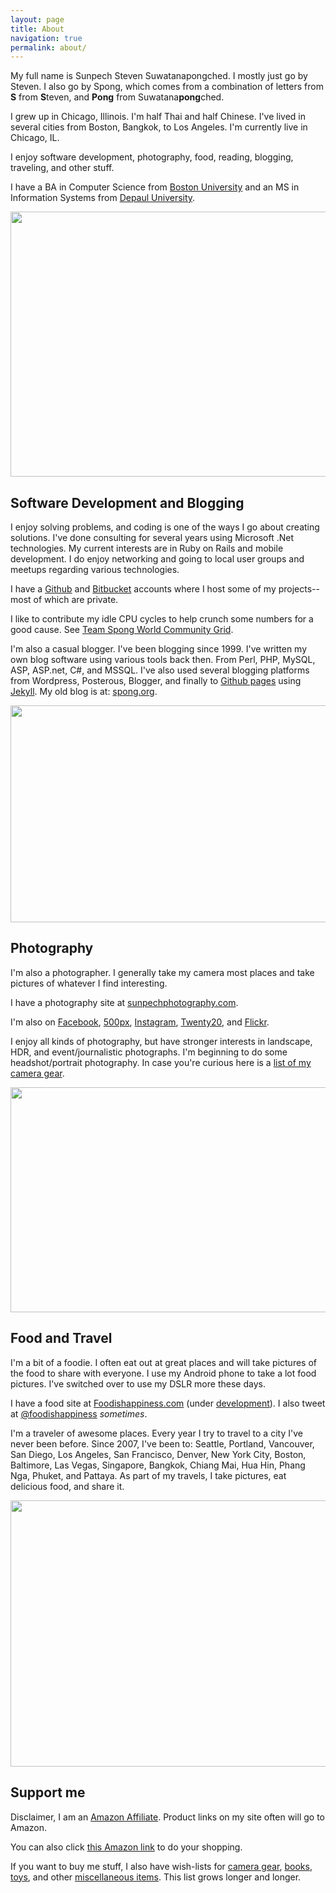 ```yaml
---
layout: page
title: About
navigation: true
permalink: about/
---
```


My full name is Sunpech Steven Suwatanapongched. I mostly just go by Steven. I also go by Spong, which comes from a combination of letters from <b>S</b> from <b>S</b>teven, and <b>Pong</b> from Suwatana<b>pong</b>ched.

I grew up in Chicago, Illinois. I'm half Thai and half Chinese. I've lived in several cities from Boston, Bangkok, to Los Angeles. I'm currently live in Chicago, IL. <br />

I enjoy software development, photography, food, reading, blogging, traveling, and other stuff. <br />

I have a BA in Computer Science from <a href="http://www.bu.edu/">Boston University</a> and an MS in Information Systems from <a href="http://www.depaul.edu/">Depaul University</a>.

<img border="0" height="424" src="http://2.bp.blogspot.com/-98dl07cNMA8/UYorD3dTaGI/AAAAAAABcao/B3EdQGBSCE4/s640/2011-04-19+at+19-23-20.jpg" width="640" />

<h2>Software Development and Blogging</h2>
I enjoy solving problems, and coding is one of the ways I go about creating solutions. I've done consulting for several years using Microsoft .Net technologies. My current interests are in Ruby on Rails and mobile development. I do enjoy networking and going to local user groups and meetups regarding various technologies.

I have a <a href="http://github.com/sunpech">Github</a> and <a href="http://bitbucket.org/sunpech">Bitbucket</a> accounts where I host some of my projects-- most of which are private.<br />

I like to contribute my idle CPU cycles to help crunch some numbers for a good cause. See <a href="/wcg/">Team Spong World Community Grid</a>.<br />

I'm also a casual blogger. I've been blogging since 1999. I've written my own blog software using various tools back then. From Perl, PHP, MySQL, ASP, ASP.net, C#, and MSSQL. I've also used several blogging platforms from Wordpress, Posterous, Blogger, and finally to <a href="https://pages.github.com/">Github pages</a> using <a href="jekyllrb.com">Jekyll</a>. My old blog is at: <a href="http://spong.org/">spong.org</a>.

<img border="0" height="347" src="http://3.bp.blogspot.com/-3OJfCx4Bk1E/UYrLku_Ma5I/AAAAAAABcbE/0whmJZNlqLg/s640/technology_collage.jpg" width="640" />

<h2>Photography</h2>
I'm also a photographer. I generally take my camera most places and take pictures of whatever I find interesting.

I have a photography site at <a href="http://sunpechphotography.com/">sunpechphotography.com</a>.

I'm also on <a href="https://www.facebook.com/SunpechPhotography">Facebook</a>, <a href="http://500px.com/">500px</a>, <a href="http://www.instagram.com/sunpechphoto">Instagram</a>, <a href="http://www.twenty20.com/sunpech">Twenty20</a>, and <a href="http://www.flickr.com/photos/sunpech/">Flickr</a>.

I enjoy all kinds of photography, but have stronger interests in landscape, HDR, and event/journalistic photographs. I'm beginning to do some headshot/portrait photography. In case you're curious here is a </span><a href="http://www.sunpech.com/p/my-camera-gear.html">list of my camera gear</a>.

<img border="0" height="360" src="http://4.bp.blogspot.com/-2EVzL7RoP7o/Us8C1EVO0WI/AAAAAAABly4/xWQXxmc-EHQ/s1600/2014-01-08+at+21-37-31.jpg" width="640" />

<h2>Food and Travel</h2>
I'm a bit of a foodie. I often eat out at great places and will take pictures of the food to share with everyone. I use my Android phone to take a lot food pictures. I've switched over to use my DSLR more these days.

I have a food site at <a href="http://www.foodishappiness.com/">Foodishappiness.com</a> (under <a href="http://alpha.foodishappiness.com/">development</a>). I also tweet at <a href="http://twitter.com/foodishappiness">@foodishappiness</a> <i>sometimes</i>.<br />

I'm a traveler of awesome places. Every year I try to travel to a city I've never been before. Since 2007, I've been to: Seattle, Portland, Vancouver, San Diego, Los Angeles, San Francisco, Denver, New York City, Boston, Baltimore, Las Vegas, Singapore, Bangkok, Chiang Mai, Hua Hin, Phang Nga, Phuket, and Pattaya. As part of my travels, I take pictures, eat delicious food, and share it.

<img border="0" height="426" src="http://2.bp.blogspot.com/-RwBqdl1YyFk/UPYLjtOxgyI/AAAAAAABYQ0/6Pl_UTb_ods/s1600/Best+Pictures+of+2012.jpg" width="640" />

<h2>Support me</h2>
Disclaimer, I am an <a href="https://affiliate-program.amazon.com/">Amazon Affiliate</a>. Product links on my site often will go to Amazon.

You can also click <a href="www.amazon.com/?&tag=sunpech-20&camp=216797&creative=394545&linkCode=ur1&adid=0ZFPJ55TZ4HA30WVQBCS&&ref-refURL=http%3A%2F%2Fwww.sunpech.com%2F">this Amazon link</a> to do your shopping.

If you want to buy me stuff, I also have wish-lists for <a href="http://www.amazon.com/registry/wishlist/14T7IX6RACNRU/ref=cm_sw_r_tw_ws_UjGvpb1PWADA4">camera gear</a>, <a href="http://www.amazon.com/registry/wishlist/1KCZ0Q93IFYZ2/ref=cm_sw_r_tw_ws_klGvpb0G5CRRK">books</a>, <a href="http://www.amazon.com/gp/registry/wishlist/1UQZNDJCF191Q/ref=topnav_lists_4">toys</a>, and other <a href="http://www.amazon.com/registry/wishlist/L00UXFFE0OIB/ref=cm_sw_r_tw_ws_IlGvpb0RN01CK">miscellaneous items</a>. This list grows longer and longer.

